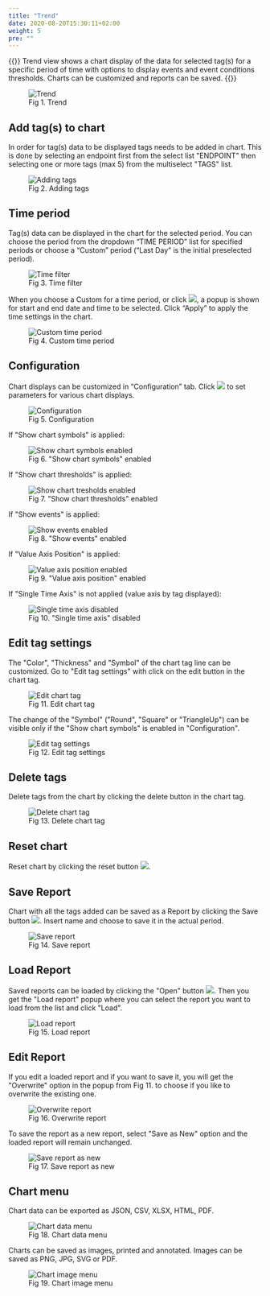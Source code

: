 ```yaml
---
title: "Trend"
date: 2020-08-20T15:30:11+02:00
weight: 5
pre: ""
---
```


{{<lead>}}
Trend view shows a chart display of the data for selected tag(s) for a specific period of time with options to display events and event conditions thresholds. Charts can be customized and reports can be saved.
{{</lead>}}
<figure class="image_container">
    <img class="center_image" src="/trend_screen.png" alt="Trend">
    <figcaption>Fig 1. Trend</figcaption>
</figure>

## Add tag(s) to chart
In order for tag(s) data to be displayed tags needs to be added in chart. This is done by selecting an endpoint first from the select list "ENDPOINT" then selecting one or more tags (max 5) from the multiselect "TAGS" list.
<figure class="image_container">
    <img class="center_image figure_resize1" src="/trend_tag_list.png" alt="Adding tags">
    <figcaption>Fig 2. Adding tags</figcaption>
</figure>

## Time period
Tag(s) data can be displayed in the chart for the selected period. You can choose the period from the dropdown “TIME PERIOD” list for specified periods or choose a “Custom” period (“Last Day” is the initial preselected period).
<figure class="image_container">
    <img class="center_image figure_resize1" src="/time_period.png" alt="Time filter">
    <figcaption>Fig 3. Time filter</figcaption>
</figure>

When you choose a Custom for a time period, or click <img src="/custom_time_period_button.png">, a popup is shown for start and end date and time to be selected. Click “Apply” to apply the time settings in the chart.
<figure class="image_container">
    <img class="center_image figure_resize2" src="/custom_filter_screen.png" alt="Custom time period">
    <figcaption>Fig 4. Custom time period</figcaption>
</figure>

## Configuration
Chart displays can be customized in “Configuration” tab. Click <img src="/trend_config.png"> to set parameters for various chart displays. <br/>
<figure class="image_container">
    <img class="center_image figure_resize1" src="/trend_config_popup.png" alt="Configuration">
    <figcaption>Fig 5. Configuration</figcaption>
</figure>

If "Show chart symbols" is applied: <br/>
<figure class="image_container">
    <img class="center_image" src="/show_chart_symbols.png" alt="Show chart symbols enabled">
    <figcaption>Fig 6. "Show chart symbols" enabled</figcaption>
</figure>

If "Show chart thresholds" is applied: <br/>
<figure class="image_container">
    <img class="center_image" src="/show_chart_tresholds.png" alt="Show chart tresholds enabled">
    <figcaption>Fig 7. "Show chart thresholds" enabled</figcaption>
</figure>

If "Show events" is applied: <br/>
<figure class="image_container">
    <img class="center_image" src="/show_events.png" alt="Show events enabled">
    <figcaption>Fig 8. "Show events" enabled</figcaption>
</figure>

If "Value Axis Position" is applied: <br/>
<figure class="image_container">
    <img class="center_image" src="/value_axis_position.png" alt="Value axis position enabled">
    <figcaption>Fig 9. "Value axis position" enabled</figcaption>
</figure>

If "Single Time Axis" is not applied (value axis by tag displayed): <br/>
<figure class="image_container">
    <img class="center_image" src="/no_single_time_axis.png" alt="Single time axis disabled">
    <figcaption>Fig 10. "Single time axis" disabled</figcaption>
</figure>


## Edit tag settings
The "Color", "Thickness" and "Symbol" of the chart tag line can be customized. Go to "Edit tag settings" with click on the edit button in the chart tag.
<figure class="image_container">
    <img class="center_image figure_resize1" src="/edit_trend_tag_button.png" alt="Edit chart tag">
    <figcaption>Fig 11. Edit chart tag</figcaption>
</figure>
The change of the "Symbol" ("Round", "Square" or "TriangleUp") can be visible only if the "Show chart symbols" is enabled in "Configuration".
<figure class="image_container">
    <img class="center_image figure_resize2" src="/edit_tag_settings.png" alt="Edit tag settings">
    <figcaption>Fig 12. Edit tag settings</figcaption>
</figure>

## Delete tags
Delete tags from the chart by clicking the delete button in the chart tag.
<figure class="image_container">
    <img class="center_image figure_resize1" src="/tag_delete_button.png" alt="Delete chart tag">
    <figcaption>Fig 13. Delete chart tag</figcaption>
</figure>

## Reset chart
Reset chart by clicking the reset button <img src="/chart_reset_button.png">.

## Save Report
Chart with all the tags added can be saved as a Report by clicking the Save button <img src="/save_report_button.png">. Insert name and choose to save it in the actual period.
<figure class="image_container">
    <img class="center_image" src="/save_new_report.png" alt="Save report">
    <figcaption>Fig 14. Save report</figcaption>
</figure>

## Load Report
Saved reports can be loaded by clicking the "Open" button <img src="/load_report_button.png">. Then you get the "Load report" popup where you can select the report you want to load from the list and click "Load".
<figure class="image_container">
    <img class="center_image figure_resize2" src="/load_report_popup.png" alt="Load report">
    <figcaption>Fig 15. Load report</figcaption>
</figure>

## Edit Report
If you edit a loaded report and if you want to save it, you will get the "Overwrite" option in the popup from Fig 11. to choose if you like to overwrite the existing one.
<figure class="image_container">
    <img class="center_image figure_resize1" src="/overwrite_report.png" alt="Overwrite report">
    <figcaption>Fig 16. Overwrite report</figcaption>
</figure> 
 To save the report as a new report, select "Save as New" option and the loaded report will remain unchanged.
<figure class="image_container">
    <img class="center_image figure_resize1" src="/save_as_new_report.png" alt="Save report as new">
    <figcaption>Fig 17. Save report as new</figcaption>
</figure> 

## Chart menu
Chart data can be exported as JSON, CSV, XLSX, HTML, PDF. 
<figure class="image_container">
    <img class="center_image figure_resize1" src="/chart_data_menu.png" alt="Chart data menu">
    <figcaption>Fig 18. Chart data menu</figcaption>
</figure> 
Charts can be saved as images, printed and annotated. Images can be saved as PNG, JPG, SVG or PDF.
<figure class="image_container">
    <img class="center_image figure_resize1" src="/chart_image_menu.png" alt="Chart image menu">
    <figcaption>Fig 19. Chart image menu</figcaption>
</figure>  







 